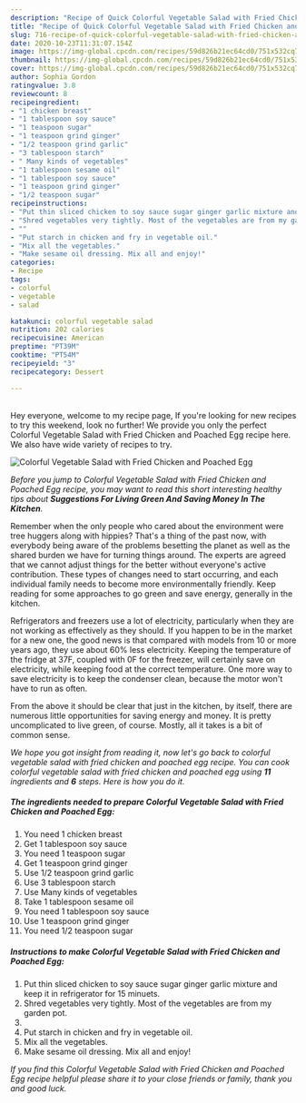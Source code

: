 ```yaml
---
description: "Recipe of Quick Colorful Vegetable Salad with Fried Chicken and Poached Egg"
title: "Recipe of Quick Colorful Vegetable Salad with Fried Chicken and Poached Egg"
slug: 716-recipe-of-quick-colorful-vegetable-salad-with-fried-chicken-and-poached-egg
date: 2020-10-23T11:31:07.154Z
image: https://img-global.cpcdn.com/recipes/59d826b21ec64cd0/751x532cq70/colorful-vegetable-salad-with-fried-chicken-and-poached-egg-recipe-main-photo.jpg
thumbnail: https://img-global.cpcdn.com/recipes/59d826b21ec64cd0/751x532cq70/colorful-vegetable-salad-with-fried-chicken-and-poached-egg-recipe-main-photo.jpg
cover: https://img-global.cpcdn.com/recipes/59d826b21ec64cd0/751x532cq70/colorful-vegetable-salad-with-fried-chicken-and-poached-egg-recipe-main-photo.jpg
author: Sophia Gordon
ratingvalue: 3.8
reviewcount: 8
recipeingredient:
- "1 chicken breast"
- "1 tablespoon soy sauce"
- "1 teaspoon sugar"
- "1 teaspoon grind ginger"
- "1/2 teaspoon grind garlic"
- "3 tablespoon starch"
- " Many kinds of vegetables"
- "1 tablespoon sesame oil"
- "1 tablespoon soy sauce"
- "1 teaspoon grind ginger"
- "1/2 teaspoon sugar"
recipeinstructions:
- "Put thin sliced chicken to soy sauce sugar ginger garlic mixture and keep it in refrigerator for 15 minuets."
- "Shred vegetables very tightly. Most of the vegetables are from my garden pot."
- ""
- "Put starch in chicken and fry in vegetable oil."
- "Mix all the vegetables."
- "Make sesame oil dressing. Mix all and enjoy!"
categories:
- Recipe
tags:
- colorful
- vegetable
- salad

katakunci: colorful vegetable salad 
nutrition: 202 calories
recipecuisine: American
preptime: "PT39M"
cooktime: "PT54M"
recipeyield: "3"
recipecategory: Dessert

---
```

<br>
Hey everyone, welcome to my recipe page, If you're looking for new recipes to try this weekend, look no further! We provide you only the perfect Colorful Vegetable Salad with Fried Chicken and Poached Egg recipe here. We also have wide variety of recipes to try.
<br>


![Colorful Vegetable Salad with Fried Chicken and Poached Egg](https://img-global.cpcdn.com/recipes/59d826b21ec64cd0/751x532cq70/colorful-vegetable-salad-with-fried-chicken-and-poached-egg-recipe-main-photo.jpg)

<i>Before you jump to Colorful Vegetable Salad with Fried Chicken and Poached Egg recipe, you may want to read this short interesting healthy tips about 
<strong>Suggestions For Living Green And Saving Money In The Kitchen</strong>.</i>
</br>

Remember when the only people who cared about the environment were tree huggers along with hippies? That's a thing of the past now, with everybody being aware of the problems besetting the planet as well as the shared burden we have for turning things around. The experts are agreed that we cannot adjust things for the better without everyone's active contribution. These types of changes need to start occurring, and each individual family needs to become more environmentally friendly. Keep reading for some approaches to go green and save energy, generally in the kitchen.

Refrigerators and freezers use a lot of electricity, particularly when they are not working as effectively as they should. If you happen to be in the market for a new one, the good news is that compared with models from 10 or more years ago, they use about 60% less electricity. Keeping the temperature of the fridge at 37F, coupled with 0F for the freezer, will certainly save on electricity, while keeping food at the correct temperature. One more way to save electricity is to keep the condenser clean, because the motor won't have to run as often.

From the above it should be clear that just in the kitchen, by itself, there are numerous little opportunities for saving energy and money. It is pretty uncomplicated to live green, of course. Mostly, all it takes is a bit of common sense.


<i>We hope you got insight from reading it, now let's go back to colorful vegetable salad with fried chicken and poached egg recipe. You can cook colorful vegetable salad with fried chicken and poached egg using <strong>11</strong> ingredients and <strong>6</strong> steps. Here is how you do it.
</i>

##### The ingredients needed to prepare Colorful Vegetable Salad with Fried Chicken and Poached Egg:

1. You need 1 chicken breast
1. Get 1 tablespoon soy sauce
1. You need 1 teaspoon sugar
1. Get 1 teaspoon grind ginger
1. Use 1/2 teaspoon grind garlic
1. Use 3 tablespoon starch
1. Use  Many kinds of vegetables
1. Take 1 tablespoon sesame oil
1. You need 1 tablespoon soy sauce
1. Use 1 teaspoon grind ginger
1. You need 1/2 teaspoon sugar


##### Instructions to make Colorful Vegetable Salad with Fried Chicken and Poached Egg:

1. Put thin sliced chicken to soy sauce sugar ginger garlic mixture and keep it in refrigerator for 15 minuets.
1. Shred vegetables very tightly. Most of the vegetables are from my garden pot.
1. 
1. Put starch in chicken and fry in vegetable oil.
1. Mix all the vegetables.
1. Make sesame oil dressing. Mix all and enjoy!


<i>If you find this Colorful Vegetable Salad with Fried Chicken and Poached Egg recipe helpful please share it to your close friends or family, thank you and good luck.</i>
